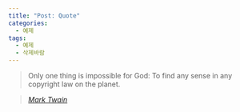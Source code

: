 ```yaml
---
title: "Post: Quote"
categories:
  - 예제
tags:
  - 예제
  - 삭제바람
---
```


> Only one thing is impossible for God: To find any sense in any copyright law on the planet.
  
> <cite><a href="http://www.brainyquote.com/quotes/quotes/m/marktwain163473.html">Mark Twain</a></cite>
